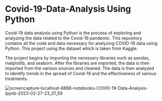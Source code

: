 # Covid-19-Data-Analysis Using Python

Covid-19 data analysis using Python is the process of exploring and analyzing the data related to the Covid-19 pandemic. This repository contains all the code and data necessary for analyzing COVID-19 data using Python. This project using the dataset which is taken from Kaggle.

The project begins by importing the necessary libraries such as pandas, matplotlib, and seaborn. After the libraries are imported, the data is then imported from the various sources and cleaned. The data is then analyzed to identify trends in the spread of Covid-19 and the effectiveness of various treatments.

![screencapture-localhost-8888-notebooks-COVID-19-Data-Analysis-ipynb-2023-02-27-23_37_59](https://user-images.githubusercontent.com/94068096/221648514-82fbeff0-24ca-4734-bcca-b216d8bbfac6.png)
